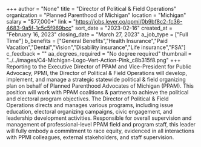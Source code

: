+++
author = "None"
title = "Director of Political & Field Operations"
organization = "Planned Parenthood of Michigan"
location = "Michigan"
salary = "$77,000+"
link = "https://jobs.lever.co/ppmi/0b9bf8c2-fc36-4683-9a5f-1c5c5f969bcc"
sort_date = "2023-02-16"
created_at = "February 16, 2023"
closing_date = "March 27, 2023"
a_job_type = ["Full Time"]
b_benefits = ["General Benefits","Health Insurance","Paid Vacation","Dental","Vision","Disability insurance","Life insurance","FSA"]
c_feedback = ""
aa_degrees_required = "No degree required"
thumbnail = "../../images/C4-Michigan-Logo-Vert-Action-Pink_c8b315f8.png"
+++
Reporting to the Executive Director of PPAM and Vice-President for Public Advocacy, PPMI, the Director of Political & Field Operations will develop, implement, and manage a strategic statewide political & field organizing plan on behalf of Planned Parenthood Advocates of Michigan (PPAM).  This position will work with PPAM coalitions & partners to achieve the political and electoral program objectives. The Director of Political & Field Operations directs and manages various programs, including issue education, electoral organizing campaigns, civic engagement, and leadership development activities.  Responsible for overall supervision and management of professional-level PPAM field and program staff, this leader will fully embody a commitment to race equity, evidenced in all interactions with PPMI colleagues, external stakeholders, and staff supervision.  